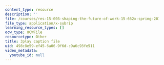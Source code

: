 ```yaml
---
content_type: resource
description: ''
file: /courses/res-15-003-shaping-the-future-of-work-15-662x-spring-2016/498c8e59ef456a069f6dc9a6c93fe511_Gr_MZYzAWGI.srt
file_type: application/x-subrip
learning_resource_types: []
ocw_type: OCWFile
resourcetype: Other
title: 3play caption file
uid: 498c8e59-ef45-6a06-9f6d-c9a6c93fe511
video_metadata:
  youtube_id: null
---
```

